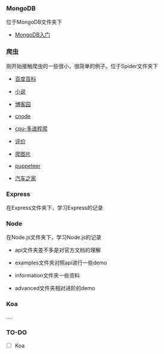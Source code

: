 ### MongoDB

位于MongoDB文件夹下

 - [MongoDB入门](MongoDB/index.md)

### 爬虫

刚开始接触爬虫的一些很小，很简单的例子。位于Spider文件夹下

- [百度百科](Spider/baike/app.js)

- [小说](Spider/book/app.js)

- [博客园](Spider/cnblog/app.js)

- [cnode](Spider/cnode/app.js)

- [cpu-多进程爬](Spider/cpus-download/index.md)

- [评价](Spider/evaluation/app.js)

- [爬图片](Spider/pic/app.js)

- [puppeteer](Spider/pic/app.js)

- [汽车之家](Spider/pic/app.js)

### Express

在Express文件夹下，学习Express的记录

### Node

在Node.js文件夹下，学习Node.js的记录

- api文件夹差不多是对官方文档的理解

- examples文件夹对照api进行一些demo

- information文件夹一些资料

- advanced文件夹相对进阶的demo

### Koa

....

### TO-DO

- [ ] Koa

